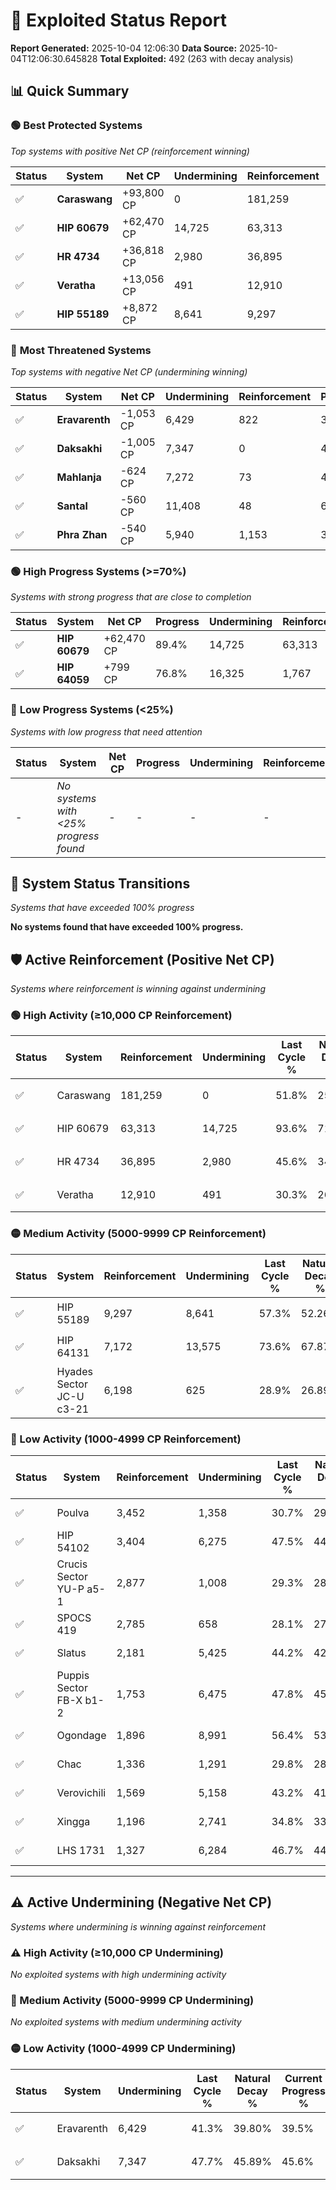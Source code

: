 # 🌟 Exploited Status Report

**Report Generated:** 2025-10-04 12:06:30
**Data Source:** 2025-10-04T12:06:30.645828
**Total Exploited:** 492 (263 with decay analysis)

## 📊 Quick Summary

### 🟢 **Best Protected Systems**
*Top systems with positive Net CP (reinforcement winning)*

| Status | System | Net CP | Undermining | Reinforcement | Progress |
|--------|--------|--------|-------------|---------------|----------|
| ✅ | **Caraswang** | +93,800 CP | 0 | 181,259 | 51.8% |
| ✅ | **HIP 60679** | +62,470 CP | 14,725 | 63,313 | 89.4% |
| ✅ | **HR 4734** | +36,818 CP | 2,980 | 36,895 | 44.7% |
| ✅ | **Veratha** | +13,056 CP | 491 | 12,910 | 30.2% |
| ✅ | **HIP 55189** | +8,872 CP | 8,641 | 9,297 | 54.8% |

### 🔴 **Most Threatened Systems**
*Top systems with negative Net CP (undermining winning)*

| Status | System | Net CP | Undermining | Reinforcement | Progress |
|--------|--------|--------|-------------|---------------|----------|
| ✅ | **Eravarenth** | -1,053 CP | 6,429 | 822 | 39.5% |
| ✅ | **Daksakhi** | -1,005 CP | 7,347 | 0 | 45.6% |
| ✅ | **Mahlanja** | -624 CP | 7,272 | 73 | 46.5% |
| ✅ | **Santal** | -560 CP | 11,408 | 48 | 60.9% |
| ✅ | **Phra Zhan** | -540 CP | 5,940 | 1,153 | 38.6% |

### 🟢 **High Progress Systems (>=70%)**
*Systems with strong progress that are close to completion*

| Status | System | Net CP | Progress | Undermining | Reinforcement |
|--------|--------|--------|----------|-------------|---------------|
| ✅ | **HIP 60679** | +62,470 CP | 89.4% | 14,725 | 63,313 |
| ✅ | **HIP 64059** | +799 CP | 76.8% | 16,325 | 1,767 |

### 🔴 **Low Progress Systems (<25%)**
*Systems with low progress that need attention*

| Status | System | Net CP | Progress | Undermining | Reinforcement |
|--------|--------|--------|----------|-------------|---------------|
| - | *No systems with <25% progress found* | - | - | - | - |
## 🔄 System Status Transitions
*Systems that have exceeded 100% progress*

**No systems found that have exceeded 100% progress.**

## 🛡️ Active Reinforcement (Positive Net CP)
*Systems where reinforcement is winning against undermining*

### 🟢 High Activity (≥10,000 CP Reinforcement)

| Status | System | Reinforcement | Undermining | Last Cycle % | Natural Decay % | Current Progress % | Current CP | Net CP | Activity |
|--------|--------|---------------|-------------|--------------|-----------------|-------------------|------------|--------|----------|
| ✅ | Caraswang | 181,259 | 0 | 51.8% | 25.00% | 51.8% | 181,300 | +93,800 | 🟢 High Reinforcement |
| ✅ | HIP 60679 | 63,313 | 14,725 | 93.6% | 71.55% | 89.4% | 312,900 | +62,470 | 🟢 High Reinforcement |
| ✅ | HR 4734 | 36,895 | 2,980 | 45.6% | 34.18% | 44.7% | 156,450 | +36,818 | 🟢 High Reinforcement |
| ✅ | Veratha | 12,910 | 491 | 30.3% | 26.47% | 30.2% | 105,700 | +13,056 | 🟢 High Reinforcement |

### 🟡 Medium Activity (5000-9999 CP Reinforcement)

| Status | System | Reinforcement | Undermining | Last Cycle % | Natural Decay % | Current Progress % | Current CP | Net CP | Activity |
|--------|--------|---------------|-------------|--------------|-----------------|-------------------|------------|--------|----------|
| ✅ | HIP 55189 | 9,297 | 8,641 | 57.3% | 52.26% | 54.8% | 191,799 | +8,872 | 🟡 Medium Reinforcement |
| ✅ | HIP 64131 | 7,172 | 13,575 | 73.6% | 67.87% | 69.7% | 243,950 | +6,398 | 🟡 Medium Reinforcement |
| ✅ | Hyades Sector JC-U c3-21 | 6,198 | 625 | 28.9% | 26.89% | 28.7% | 100,449 | +6,334 | 🟡 Medium Reinforcement |

### 🔴 Low Activity (1000-4999 CP Reinforcement)

| Status | System | Reinforcement | Undermining | Last Cycle % | Natural Decay % | Current Progress % | Current CP | Net CP | Activity |
|--------|--------|---------------|-------------|--------------|-----------------|-------------------|------------|--------|----------|
| ✅ | Poulva | 3,452 | 1,358 | 30.7% | 29.28% | 30.3% | 106,050 | +3,558 | 🔵 Low Reinforcement |
| ✅ | HIP 54102 | 3,404 | 6,275 | 47.5% | 44.80% | 45.7% | 159,950 | +3,152 | 🔵 Low Reinforcement |
| ✅ | Crucis Sector YU-P a5-1 | 2,877 | 1,008 | 29.3% | 28.14% | 29.0% | 101,500 | +2,998 | 🔵 Low Reinforcement |
| ✅ | SPOCS 419 | 2,785 | 658 | 28.1% | 27.06% | 27.9% | 97,649 | +2,938 | 🔵 Low Reinforcement |
| ✅ | Slatus | 2,181 | 5,425 | 44.2% | 42.13% | 42.7% | 149,450 | +1,994 | 🔵 Low Reinforcement |
| ✅ | Puppis Sector FB-X b1-2 | 1,753 | 6,475 | 47.8% | 45.47% | 45.9% | 160,650 | +1,498 | 🔵 Low Reinforcement |
| ✅ | Ogondage | 1,896 | 8,991 | 56.4% | 53.39% | 53.8% | 188,299 | +1,450 | 🔵 Low Reinforcement |
| ✅ | Chac | 1,336 | 1,291 | 29.8% | 28.99% | 29.4% | 102,900 | +1,424 | 🔵 Low Reinforcement |
| ✅ | Verovichili | 1,569 | 5,158 | 43.2% | 41.30% | 41.7% | 145,950 | +1,405 | 🔵 Low Reinforcement |
| ✅ | Xingga | 1,196 | 2,741 | 34.8% | 33.66% | 34.0% | 119,000 | +1,204 | 🔵 Low Reinforcement |
| ✅ | LHS 1731 | 1,327 | 6,284 | 46.7% | 44.61% | 44.9% | 157,150 | +1,010 | 🔵 Low Reinforcement |


---

## ⚠️ Active Undermining (Negative Net CP)
*Systems where undermining is winning against reinforcement*

### ⚠️ High Activity (≥10,000 CP Undermining)

*No exploited systems with high undermining activity*

### 🔶 Medium Activity (5000-9999 CP Undermining)

*No exploited systems with medium undermining activity*

### 🟡 Low Activity (1000-4999 CP Undermining)

| Status | System | Undermining | Last Cycle % | Natural Decay % | Current Progress % | Reinforcement | Current CP | Net CP | Activity |
|--------|--------|-------------|--------------|-----------------|-------------------|---------------|------------|--------|----------|
| ✅ | Eravarenth | 6,429 | 41.3% | 39.80% | 39.5% | 822 | 138,250 | -1,053 | 🟡 Low Undermining |
| ✅ | Daksakhi | 7,347 | 47.7% | 45.89% | 45.6% | 0 | 159,600 | -1,005 | 🟡 Low Undermining |
